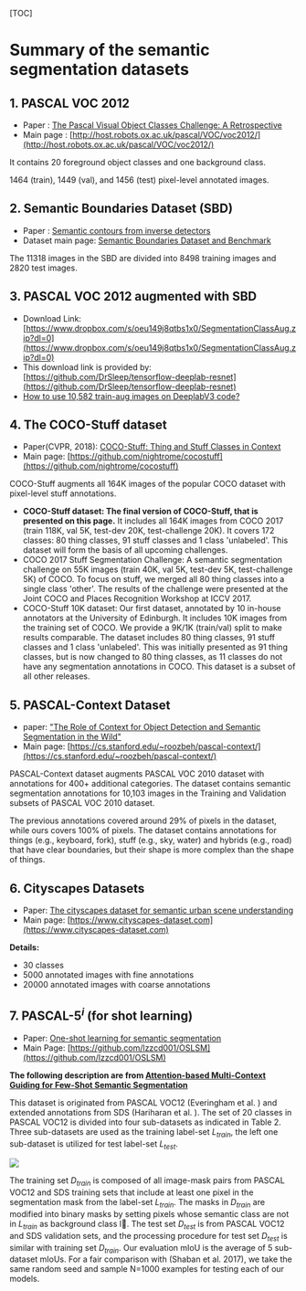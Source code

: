 [TOC]
# Summary of the semantic segmentation datasets

## 1. PASCAL VOC 2012

+ Paper : [The Pascal Visual Object Classes Challenge: A Retrospective](http://www.research.ed.ac.uk/portal/files/20017166/ijcv_voc14.pdf)
+ Main page : [http://host.robots.ox.ac.uk/pascal/VOC/voc2012/](http://host.robots.ox.ac.uk/pascal/VOC/voc2012/)

It contains 20 foreground object classes and one background class. 

1464 (train), 1449 (val), and 1456 (test) pixel-level annotated images.

## 2. Semantic Boundaries Dataset (SBD)

+ Paper : [Semantic contours from inverse detectors](http://home.bharathh.info/pubs/pdfs/BharathICCV2011.pdf)
+ Dataset main page: [Semantic Boundaries Dataset and Benchmark](http://home.bharathh.info/pubs/codes/SBD/download.html)

The 11318 images in the SBD are divided into 8498 training images and 2820 test images.

## 3. PASCAL VOC 2012 augmented with SBD 

+ Download Link: [https://www.dropbox.com/s/oeu149j8qtbs1x0/SegmentationClassAug.zip?dl=0](https://www.dropbox.com/s/oeu149j8qtbs1x0/SegmentationClassAug.zip?dl=0)  
+ This download link is provided by: [https://github.com/DrSleep/tensorflow-deeplab-resnet](https://github.com/DrSleep/tensorflow-deeplab-resnet)
+ [How to use 10,582 train-aug images on DeeplabV3 code?](https://www.sun11.me/blog/2018/how-to-use-10582-trainaug-images-on-DeeplabV3-code/)

## 4. The COCO-Stuff dataset

+ Paper(CVPR, 2018): [COCO-Stuff: Thing and Stuff Classes in Context](https://arxiv.org/abs/1612.03716)
+ Main page: [https://github.com/nightrome/cocostuff](https://github.com/nightrome/cocostuff)

 COCO-Stuff augments all 164K images of the popular COCO dataset with pixel-level stuff annotations.
 
+ **COCO-Stuff dataset: The final version of COCO-Stuff, that is presented on this page.** It includes all 164K images from COCO 2017 (train 118K, val 5K, test-dev 20K, test-challenge 20K). It covers 172 classes: 80 thing classes, 91 stuff classes and 1 class 'unlabeled'. This dataset will form the basis of all upcoming challenges.
+ COCO 2017 Stuff Segmentation Challenge: A semantic segmentation challenge on 55K images (train 40K, val 5K, test-dev 5K, test-challenge 5K) of COCO. To focus on stuff, we merged all 80 thing classes into a single class 'other'. The results of the challenge were presented at the Joint COCO and Places Recognition Workshop at ICCV 2017.
+ COCO-Stuff 10K dataset: Our first dataset, annotated by 10 in-house annotators at the University of Edinburgh. It includes 10K images from the training set of COCO. We provide a 9K/1K (train/val) split to make results comparable. The dataset includes 80 thing classes, 91 stuff classes and 1 class 'unlabeled'. This was initially presented as 91 thing classes, but is now changed to 80 thing classes, as 11 classes do not have any segmentation annotations in COCO. This dataset is a subset of all other releases.

## 5. PASCAL-Context Dataset
+ paper: ["The Role of Context for Object Detection and Semantic Segmentation in the Wild"](https://cs.stanford.edu/~roozbeh/pascal-context/mottaghi_et_al_cvpr14.pdf)
+ Main page: [https://cs.stanford.edu/~roozbeh/pascal-context/](https://cs.stanford.edu/~roozbeh/pascal-context/)

PASCAL-Context dataset augments PASCAL VOC 2010 dataset with annotations for 400+ additional categories. The dataset contains semantic segmentation annotations for 10,103 images in the Training and Validation subsets of PASCAL VOC 2010 dataset. 

The previous annotations covered around 29% of pixels in the dataset, while ours covers 100% of pixels. The dataset contains annotations for things (e.g., keyboard, fork), stuff (e.g., sky, water) and hybrids (e.g., road) that have clear boundaries, but their shape is more complex than the shape of things.

## 6. Cityscapes Datasets
+ Paper: [The cityscapes dataset for semanticurban scene understanding](https://www.cv-foundation.org/openaccess/content_cvpr_2016/papers/Cordts_The_Cityscapes_Dataset_CVPR_2016_paper.pdf)
+ Main page: [https://www.cityscapes-dataset.com](https://www.cityscapes-dataset.com)

**Details:**

+ 30 classes
+ 5000 annotated images with fine annotations
+ 20000 annotated images with coarse annotations

## 7. PASCAL-$5^i$ (for shot learning)
+ Paper: [One-shot learning for semantic segmentation](https://arxiv.org/abs/1709.03410)
+ Main Page: [https://github.com/lzzcd001/OSLSM](https://github.com/lzzcd001/OSLSM)

**The following description are from [Attention-based Multi-Context Guiding for Few-Shot Semantic Segmentation](https://www.google.com.hk/url?sa=t&rct=j&q=&esrc=s&source=web&cd=1&cad=rja&uact=8&ved=2ahUKEwijz7mQsOrfAhVVUd4KHYsXCfUQFjAAegQIAhAC&url=https%3A%2F%2Fpdfs.semanticscholar.org%2F1216%2Feebb5a407b40eb46596073f0fd229acaea48.pdf&usg=AOvVaw2z0pB6k3R4zdgLhFZiQcFM)**

This dataset is originated from PASCAL VOC12 (Everingham et al. ) and extended annotations from SDS (Hariharan et al. ). The set of 20 classes in PASCAL VOC12 is divided into four sub-datasets as indicated in Table 2. Three sub-datasets are used as the training label-set $L_{train}$, the left one sub-dataset is utilized for test label-set $L_{test}$.

![](https://raw.githubusercontent.com/zhixuanli/segmentation-paper-reading-notes/master/images-folder/PASCAL-5i.png)

The training set $D_{train}$ is composed of all image-mask pairs from PASCAL VOC12 and SDS training sets that include at least one pixel in the segmentation mask from the label-set $L_{train}$. The masks in $D_{train}$ are modified into binary masks by setting pixels whose semantic class are not in $L_{train}$ as background class l. The test set $D_{test}$ is from PASCAL VOC12 and SDS validation sets, and the processing procedure for test set $D_{test}$ is similar with training set $D_{train}$. Our evaluation mIoU is the average of 5 sub-dataset mIoUs. For a fair comparison with (Shaban et al. 2017), we take the same random seed and sample N=1000 examples for testing each of our models.
